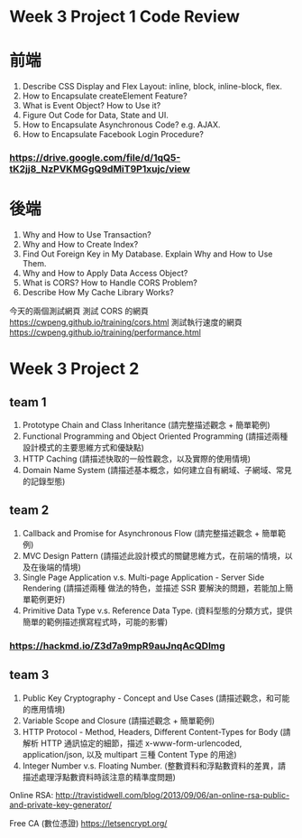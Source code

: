 # Week 3 Project 1 Code Review

# 前端
1. Describe CSS Display and Flex Layout: inline, block, inline-block, flex.
2. How to Encapsulate createElement Feature?
3. What is Event Object? How to Use it?
4. Figure Out Code for Data, State and UI.
5. How to Encapsulate Asynchronous Code? e.g. AJAX.
6. How to Encapsulate Facebook Login Procedure?
### https://drive.google.com/file/d/1qQ5-tK2jj8_NzPVKMGgQ9dMiT9P1xujc/view

# 後端

1. Why and How to Use Transaction?
2. Why and How to Create Index?
3. Find Out Foreign Key in My Database. Explain Why and How to Use Them.
4. Why and How to Apply Data Access Object?
5. What is CORS? How to Handle CORS Problem?
6. Describe How My Cache Library Works?

今天的兩個測試網頁
測試  CORS 的網頁
https://cwpeng.github.io/training/cors.html
測試執行速度的網頁
https://cwpeng.github.io/training/performance.html 

# Week 3 Project 2 

## team 1

1. Prototype Chain and Class Inheritance (請完整描述觀念 + 簡單範例)
2. Functional Programming and Object Oriented Programming (請描述兩種設計模式的主要思維方式和優缺點)
3. HTTP Caching (請描述快取的一般性觀念，以及實際的使用情境)
4. Domain Name System (請描述基本概念，如何建立自有網域、子網域、常見的記錄型態)

## team 2

1. Callback and Promise for Asynchronous Flow (請完整描述觀念 + 簡單範例)
2. MVC Design Pattern (請描述此設計模式的關鍵思維方式，在前端的情境，以及在後端的情境)
3. Single Page Application v.s. Multi-page Application - Server Side Rendering (請描述兩種
做法的特色，並描述 SSR 要解決的問題，若能加上簡單範例更好)
4. Primitive Data Type v.s. Reference Data Type. (資料型態的分類方式，提供簡單的範例描述撰寫程式時，可能的影響)
### https://hackmd.io/Z3d7a9mpR9auJnqAcQDlmg

## team 3

1. Public Key Cryptography - Concept and Use Cases (請描述觀念，和可能的應用情境)
2. Variable Scope and Closure (請描述觀念 + 簡單範例)
3. HTTP Protocol - Method, Headers, Different Content-Types for Body (請解析 HTTP 通訊協定的細節，描述 x-www-form-urlencoded, application/json, 以及 multipart 三種 Content Type 的用途)
4. Integer Number v.s. Floating Number. (整數資料和浮點數資料的差異，請描述處理浮點數資料時該注意的精準度問題)

Online RSA:
http://travistidwell.com/blog/2013/09/06/an-online-rsa-public-and-private-key-generator/

Free CA (數位憑證)
https://letsencrypt.org/
